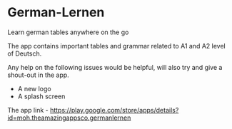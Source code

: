 # German-Lernen
Learn german tables anywhere on the go


The app contains important tables and grammar related to A1 and A2 level of Deutsch.

Any help on the following issues would be helpful, will also try and give a shout-out in the app.
- A new logo
- A splash screen

The app link - https://play.google.com/store/apps/details?id=moh.theamazingappsco.germanlernen
